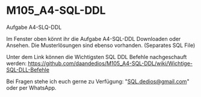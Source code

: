 # M105_A4-SQL-DDL
Aufgabe A4-SLQ-DDL

Im Fenster oben könnt ihr die Aufgabe A4-SQL-DDL Downloaden oder Ansehen.
Die Musterlösungen sind ebenso vorhanden. (Separates SQL File)

Unter dem Link können die Wichtigsten SQL DDL Befehle nachgeschauft werden:
https://github.com/daandedios/M105_A4-SQL-DDL/wiki/Wichtige-SQL-DLL-Befehle


Bei Fragen stehe ich euch gerne zu Verfügung: "SQL.dedios@gmail.com" oder per WhatsApp.
